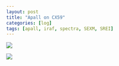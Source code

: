 ```yaml
---
layout: post
title: "Apall on CX59"
categories: [log]
tags: [apall, iraf, spectra, SEXM, SREI]
---
```




![]({{site.baseurl}}/images/cx59preimage.png)

![]({{site.baseurl}}/images/cx59sexm.png)

